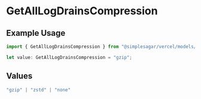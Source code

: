 # GetAllLogDrainsCompression

## Example Usage

```typescript
import { GetAllLogDrainsCompression } from "@simplesagar/vercel/models/getalllogdrainsop.js";

let value: GetAllLogDrainsCompression = "gzip";
```

## Values

```typescript
"gzip" | "zstd" | "none"
```